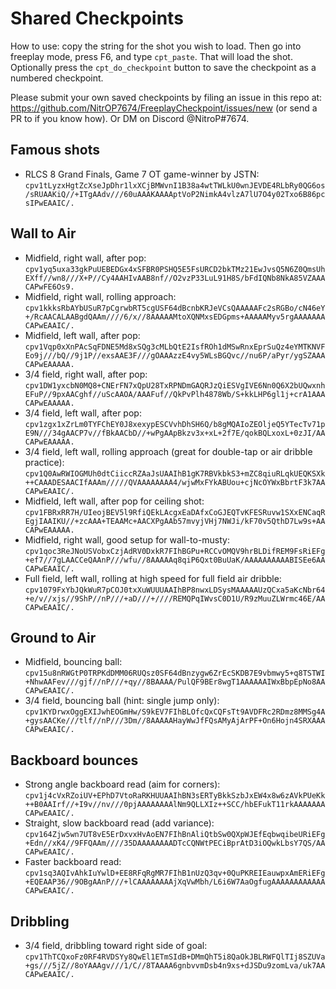 # Shared Checkpoints

How to use: copy the string for the shot you wish to load.  Then go into freeplay mode,
press F6, and type `cpt_paste`.  That will load the shot.  Optionally press the
`cpt_do_checkpoint` button to save the checkpoint as a numbered checkpoint.

Please submit your own saved checkpoints by filing an issue in this repo at:
https://github.com/NitrOP7674/FreeplayCheckpoint/issues/new (or send a PR to
if you know how).  Or DM on Discord @NitroP#7674.

## Famous shots

- RLCS 8 Grand Finals, Game 7 OT game-winner by JSTN:
  `cpv1tLyzxHgtZcXseJpDhr1lxXCjBMWvnI1B38a4wtTWLkU0wnJEVDE4RLbRy0QG6os/sRUAAKiQ//+ITgAAdv///60uAAAKAAAAptVoP2NimkA4vlzA7lU7O4y02Txo6B86pcsIPwEAAIC/.`

## Wall to Air

- Midfield, right wall, after pop:
  `cpv1yq5uxa33gkPuUEBEDGx4xSFBR0PSHQ5E5FsURCD2bkTMz21EwJvsQ5N6Z0QmsUhEXff//wn8///X+P//Cy4AAHIvAAB8nf//O2vzP33LuL91H8S/bFdIQNb8NkA85VZAAACAPwFE6Os9.`
- Midfield, right wall, rolling approach:
  `cpv1kkksRbAYbUSuR7pCgrwbRT5cgUSF64dBcnbKRJeVCsQAAAAAFc2sRGBo/cN46eY+/RcAACALAABgdQAAm////6/x//8AAAAAMtoXQNMxsEDGpms+AAAAAMyv5rgAAAAAAACAPwEAAIC/.`
- Midfield, left wall, after pop:
  `cpv1Vqp0xXnPAcSqFDNE5Md8xSQg3cMLbQtE2IsfROh1dMSwRnxEprSuQz4eYMTKNVFEo9j///bQ//9j1P//exsAAE3F///gOAAAzzE4vy5WLsBGQvc//nu6P/aPyr/ygSZAAACAPwEAAAAA.`
- 3/4 field, right wall, after pop:
  `cpv1DW1yxcbN0MQ8+CNErFN7xQpU28TxRPNDmGAQRJzQiESVgIVE6Nn0Q6X2bUQwxnhEFuP//9pxAACghf//uScAAOA/AAAFuf//QkPvPlh4878Wb/S+kkLHP6gl1j+crA1AAACAPwEAAAAA.`
- 3/4 field, left wall, after pop:
  `cpv1zgx1xZrLm0TYFChEY0J8xexypESCVvhDhSH6Q/b8gMQAIoZEOljeQ5YTecTv71pE9N///34gAACP7v//fBkAACbD//+wPgAApBkzv3x+xL+2f7E/qokBQLxoxL+0zJI/AACAPwEAAAAA.`
- 3/4 field, left wall, rolling approach (great for double-tap or air dribble practice):
  `cpv1Q0AwRWIOGMUh0dtCiiccRZAaJsUAAIhB1gK7RBVkbkS3+mZC8qiuRLqkUEQKSXk++CAAADESAACIfAAAm/////QVAAAAAAAA4/wjwMxFYkABUou+cjNcOYWxBbrtF3k7AACAPwEAAIC/.`
- Midfield, left wall, after pop for ceiling shot:
  `cpv1FBRxRR7H/UIeojBEV5l9RfiQEkLAcgxEaDAfxCoGJEQTvKFESRuvw1SXxENCaqREgjIAAIKU//+zcAAA+TEAAMc+AACXPgAAb57mvyjVHj7NWJi/kF70v5QthD7Lw9s+AACAPwEAAAAA.`
- Midfield, right wall, good setup for wall-to-musty:
  `cpv1qoc3ReJNoUSVobxCzjAdRV0DxkR7FIhBGPu+RCCvOMQV9hrBLDifREM9FsRiEFg+ef7//7gLAACCeQAAnP///wfu//8AAAAAq8qiP6Qxt0BuUaK/AAAAAAAAAABISEe6AACAPwEAAIC/.`
- Full field, left wall, rolling at high speed for full field air dribble:
  `cpv1079FxYbJQkWuR7pCOJ0txXuWUUUAAIhBP8nwxLDSysMAAAAAUzQCxa5aKcNbr64+e/v//xjs//9ShP//nP///+aD///+////REMQPqIWvsC0D1U/R9zMuuZLWrmc46E/AACAPwEAAIC/.`

## Ground to Air

- Midfield, bouncing ball:
  `cpv15u8nRWGtP0TRPKdDMM06RUQsz0SF64dBnzygw6ZrEcSKDB7E9vbmwy5+q8TSTWI+NhwAAFev///gjf//nP///+qy//8BAAAA/PulQF9BEr8wgT1AAAAAAIWxBbpEpNo8AACAPwEAAIC/.`
- 3/4 field, bouncing ball (hint: single jump only):
  `cpv1KYDrwxOggEXIJwhEOGmHw/S9kEV7FIhBLOfcQxCQFsTt9AVDFRc2RDmz8MMSg4A+gysAACKe///tlf//nP///3Dm//8AAAAAHayWwJfFQsAMyAjArPF+On6Hojn4SRXAAACAPwEAAIC/.`

## Backboard bounces

- Strong angle backboard read (aim for corners):
  `cpv1j4cVxRZoiUV+EPhD7VtoRaRKHUUAAIhBN3sERTyBkkSzbJxEW4x8w6zAVkPUeKk++B0AAIrf//+I9v//nv///0pjAAAAAAAAlNm9QLLXIz++SCC/hbEFukT11rkAAAAAAACAPwEAAIC/.`
- Straight, slow backboard read (add variance):
  `cpv164Zjw5wn7UT8vE5ErDxvxHvAoEN7FIhBnAliQtbSw0QXpWJEfEqbwqibeURiEFg+Edn//xK4//9FFQAAm////35DAAAAAAAADTcCQNWtPECiBprAtD3iOQwkLbsY7QS/AACAPwEAAIC/.`
- Faster backboard read:
  `cpv1sq3AQIvAhkIuYwlD+EE8RFqRgMR7FIhB1nUzQ3qv+0QuPKREIEauwpxAmERiEFg+EQEAAP36//9OBgAAnP///+lCAAAAAAAAjXqVwMbh/L6i6W7AaOgfugAAAAAAAAAAAACAPwEAAIC/.`

## Dribbling

- 3/4 field, dribbling toward right side of goal:
  `cpv1ThTCQxoFz0RF4RVDSYy8QwEl1ETmSIdB+DMmQhT5i8QaOkJBLRWFQlTIj8SZUVa+gs///5jZ//8oYAAAgv///1/C//8TAAAA6gnbvvmDsb4n9xs+dJSDu9zomLva/uk7AACAPwEAAIC/.`
  
